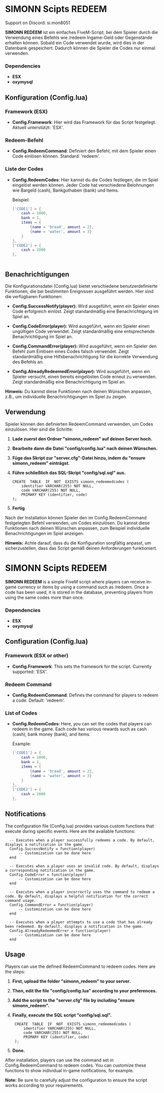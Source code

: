 
# SIMONN Scipts REDEEM

Support on Discord: si.mon8051

**SIMONN REDEEM** ist ein einfaches FiveM-Script, bei dem Spieler durch die Verwendung eines Befehls wie /redeem Ingame-Geld oder Gegenstände erhalten können. Sobald ein Code verwendet wurde, wird dies in der Datenbank gespeichert. Dadurch können die Spieler die Codes nur einmal verwenden.

### Dependencies
- **ESX**
- **oxymysql**
## Konfiguration (Config.lua)

### Framework (ESX)
- **Config.Framework**: Hier wird das Framework für das Script festgelegt. Aktuell unterstützt: 'ESX'.


### Redeem-Befehl
- **Config.RedeemCommand**: Definiert den Befehl, mit dem Spieler einen Code einlösen können. Standard: 'redeem'.

### Liste der Codes
- **Config.RedeemCodes**: Hier kannst du die Codes festlegen, die im Spiel eingelöst werden können. Jeder Code hat verschiedene Belohnungen wie Bargeld (cash), Bankguthaben (bank) und Items.

  Beispiel:
  ```lua
  ['CODE1'] = {
      cash = 1000,
      bank = 1,
      items = {
          {name = 'bread', amount = 2},
          {name = 'water', amount = 3}
      }
  },
  ['CODE2'] = {
      cash = 2000
  },



## Benachrichtigungen

Die Konfigurationsdatei (Config.lua) bietet verschiedene benutzerdefinierte Funktionen, die bei bestimmten Ereignissen ausgeführt werden. Hier sind die verfügbaren Funktionen:

- **Config.SuccessNotify(player):** Wird ausgeführt, wenn ein Spieler einen Code erfolgreich einlöst. Zeigt standardmäßig eine Benachrichtigung im Spiel an.

- **Config.CodeError(player):** Wird ausgeführt, wenn ein Spieler einen ungültigen Code verwendet. Zeigt standardmäßig eine entsprechende Benachrichtigung im Spiel an.

- **Config.CommandError(player):** Wird ausgeführt, wenn ein Spieler den Befehl zum Einlösen eines Codes falsch verwendet. Zeigt standardmäßig eine Hilfsbenachrichtigung für die korrekte Verwendung des Befehls an.

- **Config.AlreadyRedeemedError(player):** Wird ausgeführt, wenn ein Spieler versucht, einen bereits eingelösten Code erneut zu verwenden. Zeigt standardmäßig eine Benachrichtigung im Spiel an.

**Hinweis:** Du kannst diese Funktionen nach deinen Wünschen anpassen, z.B., um individuelle Benachrichtigungen im Spiel zu zeigen.


## Verwendung

Spieler können den definierten RedeemCommand verwenden, um Codes einzulösen. Hier sind die Schritte:

1. **Lade zuerst den Ordner "simonn_redeem" auf deinen Server hoch.**
2. **Bearbeite dann die Datei "config/config.lua" nach deinen Wünschen.**
3. **Füge das Skript zur "server.cfg"-Datei hinzu, indem du "ensure simonn_redeem" einträgst.**
4.  **Führe schließlich das SQL-Skript "config/sql.sql" aus.** 

        CREATE  TABLE  IF  NOT  EXISTS simonn_redeemedcodes (
	        identifier VARCHAR(255) NOT NULL,
	        code VARCHAR(255) NOT NULL,
	        PRIMARY KEY (identifier, code)
	    );

6. **Fertig**
   

Nach der Installation können Spieler den im Config.RedeemCommand festgelegten Befehl verwenden, um Codes einzulösen. Du kannst diese Funktionen nach deinen Wünschen anpassen, zum Beispiel individuelle Benachrichtigungen im Spiel anzeigen.

**Hinweis:** Achte darauf, dass du die Konfiguration sorgfältig anpasst, um sicherzustellen, dass das Script gemäß deinen Anforderungen funktioniert.



# SIMONN Scipts REDEEM
**SIMONN REDEEM** is a simple FiveM script where players can receive in-game currency or items by using a command such as /redeem. Once a code has been used, it is stored in the database, preventing players from using the same codes more than once.

### Dependencies
- **ESX**
- **oxymysql**

## Configuration (Config.lua)

### Framework (ESX or other)
- **Config.Framework**: This sets the framework for the script. Currently supported: 'ESX'.

### Redeem Command
- **Config.RedeemCommand**: Defines the command for players to redeem a code. Default: 'redeem'.

### List of Codes
- **Config.RedeemCodes**: Here, you can set the codes that players can redeem in the game. Each code has various rewards such as cash (cash), bank money (bank), and items.

  Example:
  ```lua
  ['CODE1'] = {
      cash = 1000,
      bank = 1,
      items = {
          {name = 'bread', amount = 2},
          {name = 'water', amount = 3}
      }
  },
  ['CODE2'] = {
      cash = 2000
  },


## Notifications

The configuration file (Config.lua) provides various custom functions that execute during specific events. Here are the available functions:

 

      -- Executes when a player successfully redeems a code. By default, displays a notification in the game.
      Config.SuccessNotify = function(player)
          -- Customization can be done here
      end
      
      -- Executes when a player uses an invalid code. By default, displays a corresponding notification in the game.
      Config.CodeError = function(player)
          -- Customization can be done here
      end
      
      -- Executes when a player incorrectly uses the command to redeem a code. By default, displays a helpful notification for the correct command usage.
      Config.CommandError = function(player)
          -- Customization can be done here
      end
      
      -- Executes when a player attempts to use a code that has already been redeemed. By default, displays a notification in the game.
      Config.AlreadyRedeemedError = function(player)
          -- Customization can be done here
      end

## Usage

Players can use the defined RedeemCommand to redeem codes. Here are the steps:

1. **First, upload the folder "simonn_redeem" to your server.**
2. **Then, edit the file "config/config.lua" according to your preferences.**
3. **Add the script to the "server.cfg" file by including "ensure simonn_redeem".**
4. **Finally, execute the SQL script "config/sql.sql".**

        CREATE  TABLE  IF  NOT  EXISTS simonn_redeemedcodes (
	        identifier VARCHAR(255) NOT NULL,
	        code VARCHAR(255) NOT NULL,
	        PRIMARY KEY (identifier, code)
	    );



6. **Done.**

After installation, players can use the command set in Config.RedeemCommand to redeem codes. You can customize these functions to show individual in-game notifications, for example.

**Note:** Be sure to carefully adjust the configuration to ensure the script works according to your requirements.


